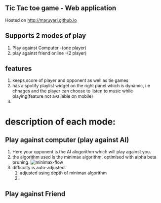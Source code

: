 
## Tic Tac toe game - Web application
 Hosted on http://maruyari.github.io
 
 ## Supports 2 modes of play
 1. Play against Computer -(one player)
 2. play against friend online -(2 player)
 
 ## features
 1. keeps score of player and opponent as well as tie games
 2. has a spotify playlist widget on the right panel which is dynamic, i.e chnages and the player can choose to listen to music while playing(feature not available on mobile)
 3. 
 # description of each mode:
 
 ## Play against computer (play against AI)
 1. Here your opponent is the AI alogorithm which will play against you.
 2. the algorithm used is the minimax algorithm, optimised with alpha beta pruning.
 ![minimax-flow](./home/tokoyama/Downloads/400px-Minimax.svg.png)
 3. difficulty is auto-adjusted. 
    1. adjusted using depth of minimax algorithm
    2. 
 
 ## Play against Friend 
 
